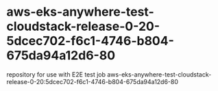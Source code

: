 # aws-eks-anywhere-test-cloudstack-release-0-20-5dcec702-f6c1-4746-b804-675da94a12d6-80
repository for use with E2E test job aws-eks-anywhere-test-cloudstack-release-0-20:5dcec702-f6c1-4746-b804-675da94a12d6-80
